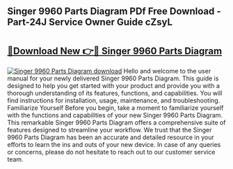 ## Singer 9960 Parts Diagram PDf Free Download - Part-24J Service Owner Guide cZsyL

# <h2><a href="http://dfhuch.blite.top/?on=Singer+9960+Parts+Diagram">🔗Download New 👉🔴 Singer 9960 Parts Diagram</a></h2>

[![Singer 9960 Parts Diagram download](https://i.imgur.com/lujVjoI.png)](http://dfhuch.blite.top/?on=Singer+9960+Parts+Diagram)
Hello and welcome to the user manual for your newly delivered Singer 9960 Parts Diagram. This guide is designed to help you get started with your product and provide you with a thorough understanding of its features, functions, and capabilities. You will find instructions for installation, usage, maintenance, and troubleshooting. Familiarize Yourself Before you begin, take a moment to familiarize yourself with the functions and capabilities of your new Singer 9960 Parts Diagram. This remarkable Singer 9960 Parts Diagram offers a comprehensive suite of features designed to streamline your workflow. We trust that the Singer 9960 Parts Diagram has been an accurate and detailed resource in your efforts to learn the ins and outs of your new device. In case of any queries or concerns, please do not hesitate to reach out to our customer service team.
